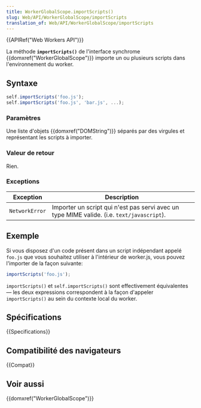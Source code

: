 ```yaml
---
title: WorkerGlobalScope.importScripts()
slug: Web/API/WorkerGlobalScope/importScripts
translation_of: Web/API/WorkerGlobalScope/importScripts
---
```

{{APIRef("Web Workers API")}}

La méthode **`importScripts()`** de l'interface synchrome {{domxref("WorkerGlobalScope")}} importe un ou plusieurs scripts dans l'environnement du worker.

## Syntaxe

```js
self.importScripts('foo.js');
self.importScripts('foo.js', 'bar.js', ...);
```

### Paramètres

Une liste d'objets {{domxref("DOMString")}} séparés par des virgules et représentant les scripts à importer.

### Valeur de retour

Rien.

### Exceptions

| Exception      | Description                                                                                |
| -------------- | ------------------------------------------------------------------------------------------ |
| `NetworkError` | Importer un script qui n'est pas servi avec un type MIME valide. (i.e. `text/javascript`). |

## Exemple

Si vous disposez d'un code présent dans un script indépendant appelé `foo.js` que vous souhaitez utiliser à l'intérieur de worker.js, vous pouvez l'importer de la façon suivante:

```js
importScripts('foo.js');
```

`importScripts()` et `self.importScripts()` sont effectivement équivalentes — les deux expressions correspondent à la façon d'appeler `importScripts()` au sein du contexte local du worker.

## Spécifications

{{Specifications}}

## Compatibilité des navigateurs

{{Compat}}

## Voir aussi

{{domxref("WorkerGlobalScope")}}
